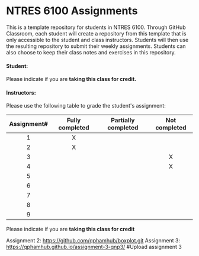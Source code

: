 # NTRES 6100 Assignments

This is a template repository for students in NTRES 6100. Through GitHub Classroom, each student will create a repository from this template that is only accessible to the student and class instructors. Students will then use the resulting repository to submit their weekly assignments. Students can also choose to keep their class notes and exercises in this repository.

#### Student:

Please indicate if you are **taking this class for credit.**

#### Instructors:

Please use the following table to grade the student's assignment:

| Assignment# | Fully completed | Partially completed | Not completed |
|:-----------:|:---------------:|:-------------------:|:-------------:|
|      1      |       X          |                     |               |
|      2      |       X          |                     |               |
|      3      |                 |                     |       X        |
|      4      |                 |                     |        X       |
|      5      |                 |                     |               |
|      6      |                 |                     |               |
|      7      |                 |                     |               |
|      8      |                 |                     |               |
|      9      |                 |                     |               |

Please indicate if you are **taking this class for credit**

Assignment 2: https://github.com/qphamhub/boxplot.git
Assignment 3: https://qphamhub.github.io/assignment-3-qnp3/
#Upload assignment 3 

